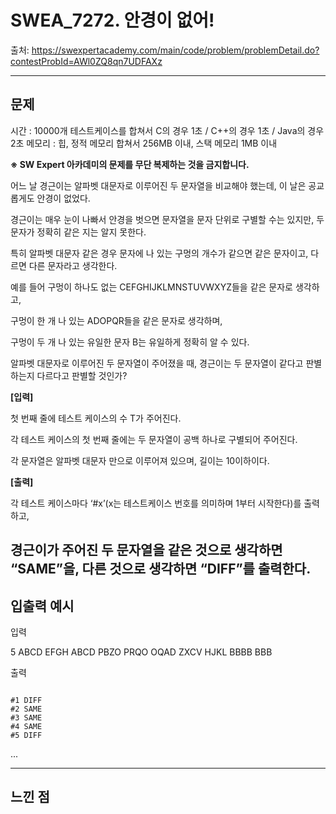 # SWEA_7272. 안경이 없어!

출처: https://swexpertacademy.com/main/code/problem/problemDetail.do?contestProbId=AWl0ZQ8qn7UDFAXz

---

## 문제

시간 : 10000개 테스트케이스를 합쳐서 C의 경우 1초 / C++의 경우 1초 / Java의 경우 2초
메모리 : 힙, 정적 메모리 합쳐서 256MB 이내, 스택 메모리 1MB 이내

**※ SW Expert 아카데미의 문제를 무단 복제하는 것을 금지합니다.**

어느 날 경근이는 알파벳 대문자로 이루어진 두 문자열을 비교해야 했는데, 이 날은 공교롭게도 안경이 없었다.

경근이는 매우 눈이 나빠서 안경을 벗으면 문자열을 문자 단위로 구별할 수는 있지만, 두 문자가 정확히 같은 지는 알지 못한다.

특히 알파벳 대문자 같은 경우 문자에 나 있는 구멍의 개수가 같으면 같은 문자이고, 다르면 다른 문자라고 생각한다.

예를 들어 구멍이 하나도 없는 CEFGHIJKLMNSTUVWXYZ들을 같은 문자로 생각하고,

구멍이 한 개 나 있는 ADOPQR들을 같은 문자로 생각하며,

구멍이 두 개 나 있는 유일한 문자 B는 유일하게 정확히 알 수 있다.

알파벳 대문자로 이루어진 두 문자열이 주어졌을 때, 경근이는 두 문자열이 같다고 판별하는지 다르다고 판별할 것인가?


**[입력]**

첫 번째 줄에 테스트 케이스의 수 T가 주어진다.

각 테스트 케이스의 첫 번째 줄에는 두 문자열이 공백 하나로 구별되어 주어진다.

각 문자열은 알파벳 대문자 만으로 이루어져 있으며, 길이는 10이하이다.

**[출력]**

각 테스트 케이스마다 ‘#x’(x는 테스트케이스 번호를 의미하며 1부터 시작한다)를 출력하고,

경근이가 주어진 두 문자열을 같은 것으로 생각하면 “SAME”을, 다른 것으로 생각하면 “DIFF”를 출력한다.
---

## 입출력 예시

입력

5
ABCD EFGH
ABCD PBZO
PRQO OQAD
ZXCV HJKL
BBBB BBB
 
출력
```

#1 DIFF
#2 SAME
#3 SAME
#4 SAME
#5 DIFF
```
...
        

---
## 느낀 점
